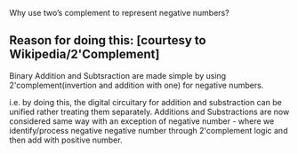 Why use two’s complement to represent negative numbers?

Reason for doing this: [courtesy to Wikipedia/2'Complement]
-----------------------------------------------------------
Binary Addition and Subtsraction are made simple by using 2'complement(invertion and addition with one) for negative numbers.

i.e. by doing this, the digital circuitary for addition and substraction can be unified rather treating them separately. Additions and Substractions are now considered same way with an exception of negative number - where  we identify/process negative negative number through 2'complement logic and then add with positive number.
